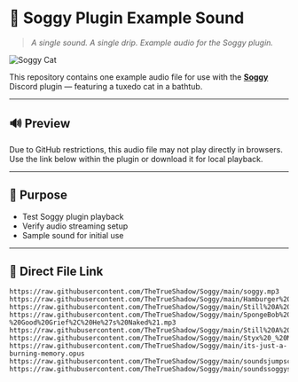 # 🎵 Soggy Plugin Example Sound  
> *A single sound. A single drip. Example audio for the Soggy plugin.*

![Soggy Cat](https://soggy.cat/assets/images/soggycat.webp)

This repository contains one example audio file for use with the **[Soggy]([https://github.com/Equicord/Equibored/tree/main/sounds/soggy])** Discord plugin — featuring a tuxedo cat in a bathtub.

---

## 🔊 Preview

Due to GitHub restrictions, this audio file may not play directly in browsers. Use the link below within the plugin or download it for local playback.

---

## 🧼 Purpose

- Test Soggy plugin playback  
- Verify audio streaming setup  
- Sample sound for initial use

---

## 📁 Direct File Link

```plaintext
https://raw.githubusercontent.com/TheTrueShadow/Soggy/main/soggy.mp3
https://raw.githubusercontent.com/TheTrueShadow/Soggy/main/Hamburger%20Cheeseburger%20Big%20Mac%20Whopper%20%28Full%20Version%29.mp3
https://raw.githubusercontent.com/TheTrueShadow/Soggy/main/Still%20A%20Piece%20Of%20Garbage.mp3
https://raw.githubusercontent.com/TheTrueShadow/Soggy/main/SpongeBob%20-%20Good%20Grief%2C%20He%27s%20Naked%21.mp3
https://raw.githubusercontent.com/TheTrueShadow/Soggy/main/Still%20A%20Piece%20Of%20Garbage.mp3
https://raw.githubusercontent.com/TheTrueShadow/Soggy/main/Styx%20_%20Mr.%20Roboto%20%28HQ%29%200.mp3
https://raw.githubusercontent.com/TheTrueShadow/Soggy/main/its-just-a-burning-memory.opus
https://raw.githubusercontent.com/TheTrueShadow/Soggy/main/soundsjumpscaretrollolol.mp3
https://raw.githubusercontent.com/TheTrueShadow/Soggy/main/soundssoggysong.mp3


